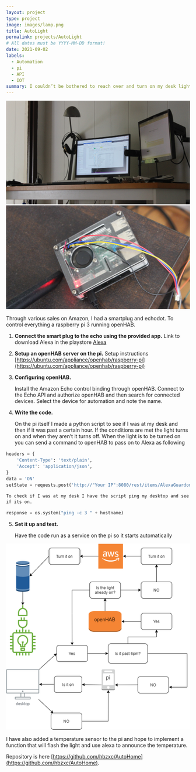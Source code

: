 ```yaml
---
layout: project
type: project
image: images/lamp.png
title: AutoLight
permalink: projects/AutoLight
# All dates must be YYYY-MM-DD format!
date: 2021-09-02
labels:
  - Automation
  - pi
  - API
  - IOT
summary: I couldn’t be bothered to reach over and turn on my desk light, so I spent 8 hours making it automatic.
---
```


<div class="ui small rounded images">
  <img class="ui image" src="../images/desk.png">
  <img class="ui image" src="../images/piphoto.png">
</div>

Through various sales on Amazon, I had a smartplug and echodot. To control everything a raspberry pi 3 running openHAB.

1.  **Connect the smart plug to the echo using the provided app.** Link to download Alexa in the playstore [Alexa](https://play.google.com/store/apps/details?id=com.amazon.dee.app&hl=en_US&gl=US)
  
2.  **Setup an openHAB server on the pi.** Setup instructions [https://ubuntu.com/appliance/openhab/raspberry-pi](https://ubuntu.com/appliance/openhab/raspberry-pi)

3.  **Configuring openHAB.**
  
	Install the Amazon Echo control binding through openHAB.
	Connect to the Echo API and authorize openHAB and then search for connected devices.
	Select the device for automation and note the name.

4. **Write the code.**

	On the pi itself I made a python script to see if I was at my desk and then if it was past a 
	certain hour. If the conditions are met the light turns on and when they aren’t it turns off.
	When the light is to be turned on you can send a command to openHAB to pass on to Alexa as following
```py
headers = {
    'Content-Type': 'text/plain',
    'Accept': 'application/json',
}
data = 'ON'
setState = requests.post('http://"Your IP":8080/rest/items/AlexaGuardonFirstplug_PowerState', headers=headers, data=data)
   ```
    To check if I was at my desk I have the script ping my desktop and see if its on.
```py
response = os.system("ping -c 3 " + hostname)
```

5. **Set it up and test.**

	Have the code run as a service on the pi so it starts automatically
    
 <img class="ui image" src="../images/AutoLight Diagram.drawio.png">
 
 I have also added a temperature sensor to the pi and hope to implement a function that will flash the light and use alexa to announce the temperature.


Repository is here [https://github.com/hbzxc/AutoHome](https://github.com/hbzxc/AutoHome).




